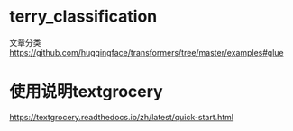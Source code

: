 # terry_classification
文章分类
https://github.com/huggingface/transformers/tree/master/examples#glue


# 使用说明textgrocery
https://textgrocery.readthedocs.io/zh/latest/quick-start.html
